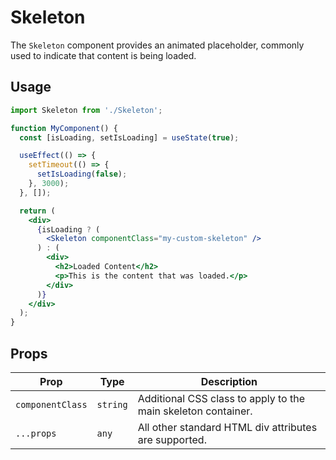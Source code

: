 # Skeleton

The `Skeleton` component provides an animated placeholder, commonly used to indicate that content is being loaded.

## Usage

```jsx
import Skeleton from './Skeleton';

function MyComponent() {
  const [isLoading, setIsLoading] = useState(true);

  useEffect(() => {
    setTimeout(() => {
      setIsLoading(false);
    }, 3000);
  }, []);

  return (
    <div>
      {isLoading ? (
        <Skeleton componentClass="my-custom-skeleton" />
      ) : (
        <div>
          <h2>Loaded Content</h2>
          <p>This is the content that was loaded.</p>
        </div>
      )}
    </div>
  );
}
```

## Props

| Prop           | Type     | Description                                     |
| -------------- | -------- | ----------------------------------------------- |
| `componentClass` | `string` | Additional CSS class to apply to the main skeleton container. |
| `...props`     | `any`    | All other standard HTML div attributes are supported. |

